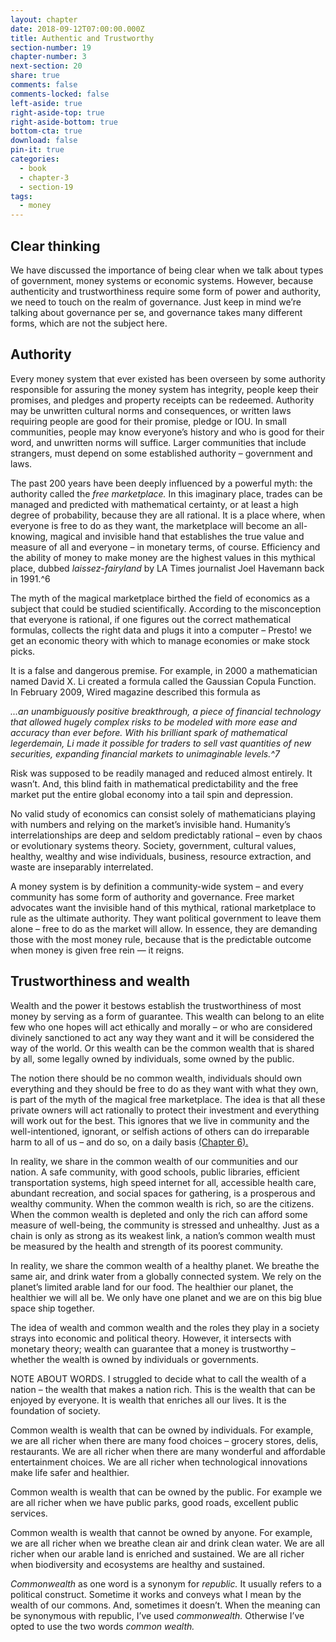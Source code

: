 ```yaml
---
layout: chapter
date: 2018-09-12T07:00:00.000Z
title: Authentic and Trustworthy
section-number: 19
chapter-number: 3
next-section: 20
share: true
comments: false
comments-locked: false
left-aside: true
right-aside-top: true
right-aside-bottom: true
bottom-cta: true
download: false
pin-it: true
categories:
  - book
  - chapter-3
  - section-19
tags:
  - money
---
```

## Clear thinking

We have discussed the importance of being clear when we talk about
types of government, money systems or economic systems. However,
because authenticity and trustworthiness require some form of power
and authority, we need to touch on the realm of governance. Just
keep in mind we’re talking about governance per se, and governance
takes many different forms, which are not the subject here.

## Authority

Every money system that ever existed has been overseen by some
authority responsible for assuring the money system has integrity,
people keep their promises, and pledges and property receipts can
be redeemed. Authority may be unwritten cultural norms and
consequences, or written laws requiring people are good for their
promise, pledge or IOU. In small communities, people may know
everyone’s history and who is good for their word, and unwritten
norms will suffice. Larger communities that include strangers, must
depend on some established authority – government and laws.

The past 200 years have been deeply influenced by a powerful myth:
the authority called the _free marketplace._ In this imaginary place,
trades can be managed and predicted with mathematical certainty,
or at least a high degree of probability, because they are all rational.
It is a place where, when everyone is free to do as they want, the
marketplace will become an all-knowing, magical and invisible hand
that establishes the true value and measure of all and everyone – in
monetary terms, of course. Efficiency and the ability of money to
make money are the highest values in this mythical place, dubbed
_laissez-fairyland_ by LA Times journalist Joel Havemann back in 1991.^6

The myth of the magical marketplace birthed the field of economics
as a subject that could be studied scientifically. According to the misconception that everyone is rational, if one figures out the correct
mathematical formulas, collects the right data and plugs it into a
computer – Presto! we get an economic theory with which to manage
economies or make stock picks.

It is a false and dangerous premise. For example, in 2000 a
mathematician named David X. Li created a formula called the
Gaussian Copula Function. In February 2009, Wired magazine
described this formula as

_...an unambiguously positive breakthrough, a piece of financial technology that
allowed hugely complex risks to be modeled with more ease and accuracy than
ever before. With his brilliant spark of mathematical legerdemain, Li made it
possible for traders to sell vast quantities of new securities, expanding financial
markets to unimaginable levels.^7_

Risk was supposed to be readily managed and reduced almost entirely.
It wasn’t. And, this blind faith in mathematical predictability and
the free market put the entire global economy into a tail spin and
depression.

No valid study of economics can consist solely of mathematicians
playing with numbers and relying on the market’s invisible hand.
Humanity’s interrelationships are deep and seldom predictably
rational – even by chaos or evolutionary systems theory. Society,
government, cultural values, healthy, wealthy and wise individuals,
business, resource extraction, and waste are inseparably interrelated.

A money system is by definition a community-wide system – and
every community has some form of authority and governance. Free
market advocates want the invisible hand of this mythical, rational
marketplace to rule as the ultimate authority. They want political
government to leave them alone – free to do as the market will allow.
In essence, they are demanding those with the most money rule,
because that is the predictable outcome when money is given free rein — it reigns.

## Trustworthiness and wealth

Wealth and the power it bestows establish the trustworthiness of most
money by serving as a form of guarantee. This wealth can belong
to an elite few who one hopes will act ethically and morally – or
who are considered divinely sanctioned to act any way they want
and it will be considered the way of the world. Or this wealth can
be the common wealth that is shared by all, some legally owned by
individuals, some owned by the public.

The notion there should be no common wealth, individuals should
own everything and they should be free to do as they want with what
they own, is part of the myth of the magical free marketplace. The
idea is that all these private owners will act rationally to protect their
investment and everything will work out for the best. This ignores
that we live in community and the well-intentioned, ignorant, or
selfish actions of others can do irreparable harm to all of us – and do
so, on a daily basis [(Chapter 6).](https://usmoney.us/book/chapter-6)

In reality, we share in the common wealth of our communities and
our nation. A safe community, with good schools, public libraries,
efficient transportation systems, high speed internet for all, accessible
health care, abundant recreation, and social spaces for gathering, is
a prosperous and wealthy community. When the common wealth is
rich, so are the citizens. When the common wealth is depleted and
only the rich can afford some measure of well-being, the community
is stressed and unhealthy. Just as a chain is only as strong as its
weakest link, a nation’s common wealth must be measured by the
health and strength of its poorest community.

In reality, we share the common wealth of a healthy planet. We
breathe the same air, and drink water from a globally connected
system. We rely on the planet’s limited arable land for our food. The
healthier our planet, the healthier we will all be. We only have one
planet and we are on this big blue space ship together.

The idea of wealth and common wealth and the roles they play in
a society strays into economic and political theory. However, it
 intersects with monetary theory; wealth can guarantee that a money
is trustworthy – whether the wealth is owned by individuals or
governments.

NOTE ABOUT WORDS. I struggled to decide what to call the wealth of
a nation – the wealth that makes a nation rich. This is the wealth that
can be enjoyed by everyone. It is wealth that enriches all our lives. It
is the foundation of society.

Common wealth is wealth that can be owned by individuals. For
example, we are all richer when there are many food choices – grocery
stores, delis, restaurants. We are all richer when there are many
wonderful and affordable entertainment choices. We are all richer
when technological innovations make life safer and healthier.

Common wealth is wealth that can be owned by the public. For
example we are all richer when we have public parks, good roads,
excellent public services.

Common wealth is wealth that cannot be owned by anyone. For
example, we are all richer when we breathe clean air and drink
clean water. We are all richer when our arable land is enriched and
sustained. We are all richer when biodiversity and ecosystems are
healthy and sustained.

_Commonwealth_ as one word is a synonym for _republic._ It usually refers
to a political construct. Sometime it works and conveys what I mean
by the wealth of our commons. And, sometimes it doesn’t. When the
meaning can be synonymous with republic, I’ve used _commonwealth._
Otherwise I’ve opted to use the two words _common wealth._
